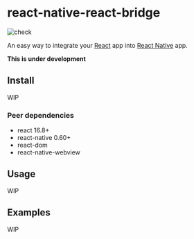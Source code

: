 # react-native-react-bridge

![check](https://github.com/inokawa/react-native-react-bridge/workflows/check/badge.svg)

An easy way to integrate your [React](https://github.com/facebook/react) app into [React Native](https://github.com/facebook/react-native) app.

**This is under development**

## Install

WIP

### Peer dependencies

- react 16.8+
- react-native 0.60+
- react-dom
- react-native-webview

## Usage

WIP

## Examples

WIP
